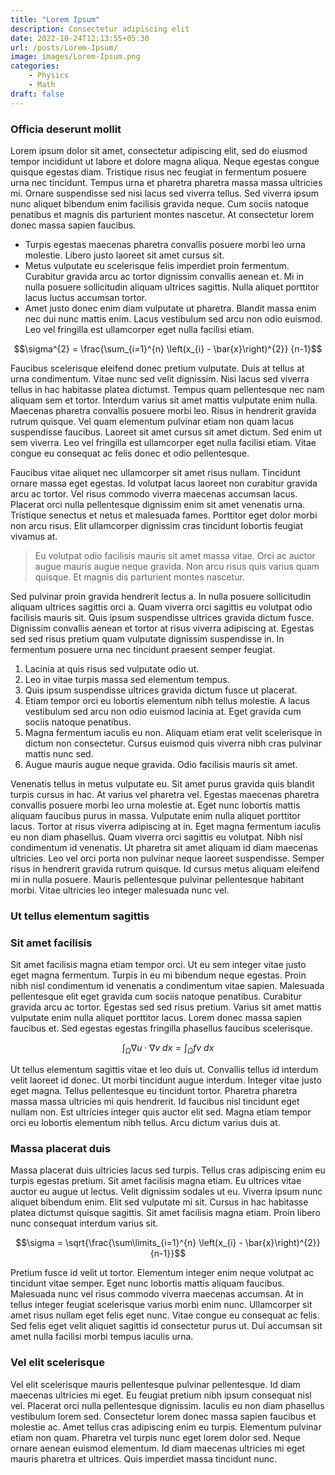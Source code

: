 ```yaml
---
title: "Lorem Ipsum"
description: Consectetur adipiscing elit
date: 2022-10-24T12:13:55+05:30
url: /posts/Lorem-Ipsum/
image: images/Lorem-Ipsum.png
categories:
    - Physics
    - Math
draft: false
---
```


### Officia deserunt mollit 

Lorem ipsum dolor sit amet, consectetur adipiscing elit, sed do eiusmod tempor incididunt ut labore et dolore magna aliqua. Neque egestas congue quisque egestas diam. Tristique risus nec feugiat in fermentum posuere urna nec tincidunt. Tempus urna et pharetra pharetra massa massa ultricies mi. Ornare suspendisse sed nisi lacus sed viverra tellus. Sed viverra ipsum nunc aliquet bibendum enim facilisis gravida neque. Cum sociis natoque penatibus et magnis dis parturient montes nascetur. At consectetur lorem donec massa sapien faucibus. 

- Turpis egestas maecenas pharetra convallis posuere morbi leo urna molestie. Libero justo laoreet sit amet cursus sit. 
- Metus vulputate eu scelerisque felis imperdiet proin fermentum. Curabitur gravida arcu ac tortor dignissim convallis aenean et. Mi in nulla posuere sollicitudin aliquam ultrices sagittis. Nulla aliquet porttitor lacus luctus accumsan tortor. 
- Amet justo donec enim diam vulputate ut pharetra. Blandit massa enim nec dui nunc mattis enim. Lacus vestibulum sed arcu non odio euismod. Leo vel fringilla est ullamcorper eget nulla facilisi etiam.

$$\sigma^{2} = \frac{\sum_{i=1}^{n} 
  \left(x_{i} - \bar{x}\right)^{2}}
  {n-1}$$

Faucibus scelerisque eleifend donec pretium vulputate. Duis at tellus at urna condimentum. Vitae nunc sed velit dignissim. Nisi lacus sed viverra tellus in hac habitasse platea dictumst. Tempus quam pellentesque nec nam aliquam sem et tortor. Interdum varius sit amet mattis vulputate enim nulla. Maecenas pharetra convallis posuere morbi leo. Risus in hendrerit gravida rutrum quisque. Vel quam elementum pulvinar etiam non quam lacus suspendisse faucibus. Laoreet sit amet cursus sit amet dictum. Sed enim ut sem viverra. Leo vel fringilla est ullamcorper eget nulla facilisi etiam. Vitae congue eu consequat ac felis donec et odio pellentesque.

Faucibus vitae aliquet nec ullamcorper sit amet risus nullam. Tincidunt ornare massa eget egestas. Id volutpat lacus laoreet non curabitur gravida arcu ac tortor. Vel risus commodo viverra maecenas accumsan lacus. Placerat orci nulla pellentesque dignissim enim sit amet venenatis urna. Tristique senectus et netus et malesuada fames. Porttitor eget dolor morbi non arcu risus. Elit ullamcorper dignissim cras tincidunt lobortis feugiat vivamus at. 

> Eu volutpat odio facilisis mauris sit amet massa vitae. Orci ac auctor augue mauris augue neque gravida. Non arcu risus quis varius quam quisque. Et magnis dis parturient montes nascetur.

Sed pulvinar proin gravida hendrerit lectus a. In nulla posuere sollicitudin aliquam ultrices sagittis orci a. Quam viverra orci sagittis eu volutpat odio facilisis mauris sit. Quis ipsum suspendisse ultrices gravida dictum fusce. Dignissim convallis aenean et tortor at risus viverra adipiscing at. Egestas sed sed risus pretium quam vulputate dignissim suspendisse in. In fermentum posuere urna nec tincidunt praesent semper feugiat.

1. Lacinia at quis risus sed vulputate odio ut. 
2. Leo in vitae turpis massa sed elementum tempus. 
3. Quis ipsum suspendisse ultrices gravida dictum fusce ut placerat. 
4. Etiam tempor orci eu lobortis elementum nibh tellus molestie. A lacus vestibulum sed arcu non odio euismod lacinia at. Eget gravida cum sociis natoque penatibus. 
5. Magna fermentum iaculis eu non. Aliquam etiam erat velit scelerisque in dictum non consectetur. Cursus euismod quis viverra nibh cras pulvinar mattis nunc sed. 
6. Augue mauris augue neque gravida. Odio facilisis mauris sit amet.

Venenatis tellus in metus vulputate eu. Sit amet purus gravida quis blandit turpis cursus in hac. At varius vel pharetra vel. Egestas maecenas pharetra convallis posuere morbi leo urna molestie at. Eget nunc lobortis mattis aliquam faucibus purus in massa. Vulputate enim nulla aliquet porttitor lacus. Tortor at risus viverra adipiscing at in. Eget magna fermentum iaculis eu non diam phasellus. Quam viverra orci sagittis eu volutpat. Nibh nisl condimentum id venenatis. Ut pharetra sit amet aliquam id diam maecenas ultricies. Leo vel orci porta non pulvinar neque laoreet suspendisse. Semper risus in hendrerit gravida rutrum quisque. Id cursus metus aliquam eleifend mi in nulla posuere. Mauris pellentesque pulvinar pellentesque habitant morbi. Vitae ultricies leo integer malesuada nunc vel.

### Ut tellus elementum sagittis
### Sit amet facilisis
Sit amet facilisis magna etiam tempor orci. Ut eu sem integer vitae justo eget magna fermentum. Turpis in eu mi bibendum neque egestas. Proin nibh nisl condimentum id venenatis a condimentum vitae sapien. Malesuada pellentesque elit eget gravida cum sociis natoque penatibus. Curabitur gravida arcu ac tortor. Egestas sed sed risus pretium. Varius sit amet mattis vulputate enim nulla aliquet porttitor lacus. Lorem donec massa sapien faucibus et. Sed egestas egestas fringilla phasellus faucibus scelerisque.

$$ 
\int_\Omega \nabla u \cdot \nabla v~dx = \int_\Omega fv~dx 
$$

Ut tellus elementum sagittis vitae et leo duis ut. Convallis tellus id interdum velit laoreet id donec. Ut morbi tincidunt augue interdum. Integer vitae justo eget magna. Tellus pellentesque eu tincidunt tortor. Pharetra pharetra massa massa ultricies mi quis hendrerit. Id faucibus nisl tincidunt eget nullam non. Est ultricies integer quis auctor elit sed. Magna etiam tempor orci eu lobortis elementum nibh tellus. Arcu dictum varius duis at. 

### Massa placerat duis

Massa placerat duis ultricies lacus sed turpis. Tellus cras adipiscing enim eu turpis egestas pretium. Sit amet facilisis magna etiam. Eu ultrices vitae auctor eu augue ut lectus. Velit dignissim sodales ut eu. Viverra ipsum nunc aliquet bibendum enim. Elit sed vulputate mi sit. Cursus in hac habitasse platea dictumst quisque sagittis. Sit amet facilisis magna etiam. Proin libero nunc consequat interdum varius sit. 

$$\sigma = \sqrt{\frac{\sum\limits_{i=1}^{n} \left(x_{i} - \bar{x}\right)^{2}} {n-1}}$$

Pretium fusce id velit ut tortor. Elementum integer enim neque volutpat ac tincidunt vitae semper. Eget nunc lobortis mattis aliquam faucibus. Malesuada nunc vel risus commodo viverra maecenas accumsan. At in tellus integer feugiat scelerisque varius morbi enim nunc. Ullamcorper sit amet risus nullam eget felis eget nunc. Vitae congue eu consequat ac felis. Sed felis eget velit aliquet sagittis id consectetur purus ut. Dui accumsan sit amet nulla facilisi morbi tempus iaculis urna.

### Vel elit scelerisque

Vel elit scelerisque mauris pellentesque pulvinar pellentesque. Id diam maecenas ultricies mi eget. Eu feugiat pretium nibh ipsum consequat nisl vel. Placerat orci nulla pellentesque dignissim. Iaculis eu non diam phasellus vestibulum lorem sed. Consectetur lorem donec massa sapien faucibus et molestie ac. Amet tellus cras adipiscing enim eu turpis. Elementum pulvinar etiam non quam. Pharetra vel turpis nunc eget lorem dolor sed. Neque ornare aenean euismod elementum. Id diam maecenas ultricies mi eget mauris pharetra et ultrices. Quis imperdiet massa tincidunt nunc.
